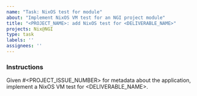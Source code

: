 ```yaml
---
name: "Task: NixOS test for module"
about: "Implement NixOS VM test for an NGI project module"
title: "<PROJECT_NAME>: add NixOS test for <DELIVERABLE_NAME>"
projects: Nix@NGI
type: task
labels: ''
assignees: ''
---
```


### Instructions

<!-- Replace <PROJECT_NAME> in the title and the body of this issue with the project's name and <DELIVERABLE_NAME> with the appropriate deliverable.

Example:

For a project called `FooBar`,
if a service is called `foobar-d`,
the title would be `FooBar: add NixOS test for foobar-d` -->

<!-- Replace `<PROJECT_ISSUE_NUMBER>` with the issue number that contains the project's triaged information.
If one doesn't exist, create it by following the instructions in the [contributor documentation](https://github.com/ngi-nix/ngipkgs/blob/main/CONTRIBUTING.md#triaging-an-ngi-project). -->

Given #<PROJECT_ISSUE_NUMBER> for metadata about the application, implement a NixOS VM test for <DELIVERABLE_NAME>.
